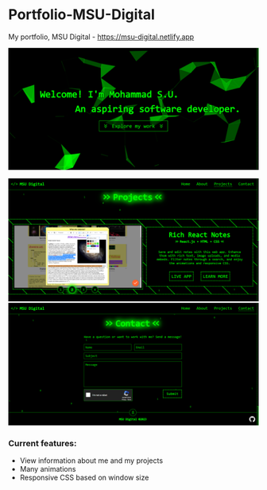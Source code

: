 # Portfolio-MSU-Digital
My portfolio, MSU Digital - https://msu-digital.netlify.app

![MSU Digital Portfolio - Screenshot 1](screenshots/portfolio-screenshot-1.png)

![MSU Digital Portfolio - Screenshot 3](screenshots/portfolio-screenshot-3.png)
![MSU Digital Portfolio - Screenshot 3](screenshots/portfolio-screenshot-4.png)

### Current features:
- View information about me and my projects
- Many animations
- Responsive CSS based on window size
